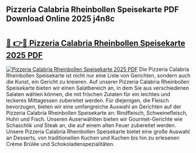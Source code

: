 ## Pizzeria Calabria Rheinbollen Speisekarte PDF Download Online 2025 j4n8c

# <h2><a href="http://gc9mtvi.nevu.top/?p=Pizzeria+Calabria+Rheinbollen+Speisekarte">🔗 👉🔴 Pizzeria Calabria Rheinbollen Speisekarte 2025 PDF</a></h2>

[![Pizzeria Calabria Rheinbollen Speisekarte 2025 PDF](https://i.imgur.com/dBaPXMq.png)](http://gc9mtvi.nevu.top/?p=Pizzeria+Calabria+Rheinbollen+Speisekarte)
Die Pizzeria Calabria Rheinbollen Speisekarte ist nicht nur eine Liste von Gerichten, sondern auch die Kunst, ein Gericht zu kreieren. Auf unserer Pizzeria Calabria Rheinbollen Speisekarte bieten wir einen Salatbereich an, in dem Sie aus verschiedenen Salaten wählen können, die mit frischen Zutaten für ein leichtes und leckeres Mittagessen zubereitet werden. Für diejenigen, die Fleisch bevorzugen, bieten wir eine umfangreiche Auswahl an Gerichten auf der Pizzeria Calabria Rheinbollen Speisekarte an: Rindfleisch, Schweinefleisch, Huhn und Fisch. Unseren Auserwählten bieten wir Gourmet-Gerichte wie Schaschlik und Steak an, die auf einem alten Feuer zubereitet werden. Unsere Pizzeria Calabria Rheinbollen Speisekarte bietet eine große Auswahl an Desserts, von traditionellen Kuchen und Kuchen bis hin zu erlesenen Crème Brûlée und Schokoladenspezialitäten.

